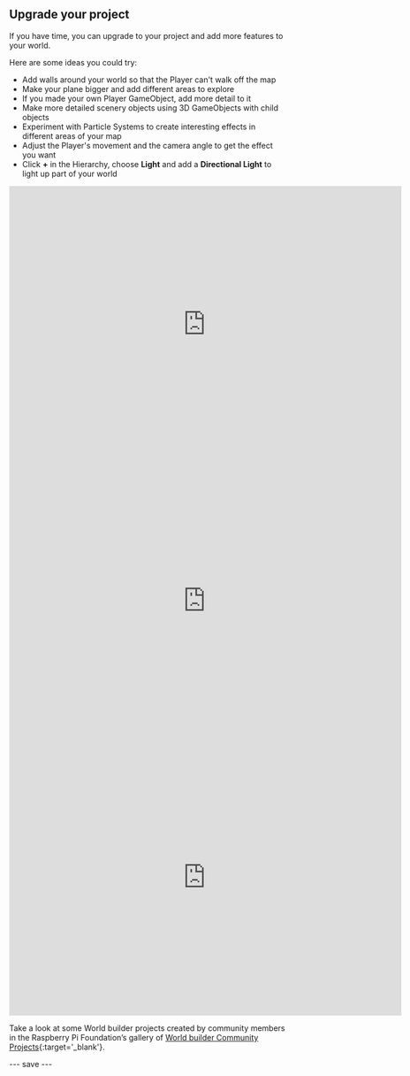 ## Upgrade your project

If you have time, you can upgrade to your project and add more features to your world.

Here are some ideas you could try:
- Add walls around your world so that the Player can't walk off the map
- Make your plane bigger and add different areas to explore
- If you made your own Player GameObject, add more detail to it
- Make more detailed scenery objects using 3D GameObjects with child objects
- Experiment with Particle Systems to create interesting effects in different areas of your map
- Adjust the Player's movement and the camera angle to get the effect you want
- Click **+** in the Hierarchy, choose **Light** and add a **Directional Light** to light up part of your world

<iframe allowtransparency="true" width="710" height="500" src="https://world-builder-ms.rpfilt.repl.co" frameborder="0"></iframe>
<iframe allowtransparency="true" width="710" height="500" src="https://weatherworld.rpfilt.repl.co" frameborder="0"></iframe>
<iframe allowtransparency="true" width="710" height="500" src="https://castleworldbuilder.rpfilt.repl.co" frameborder="0"></iframe>

Take a look at some World builder projects created by community members in the Raspberry Pi Foundation’s gallery of [World builder Community Projects](https://wke.lt/w/s/IlaRMQ){:target='_blank'}.

--- save ---
